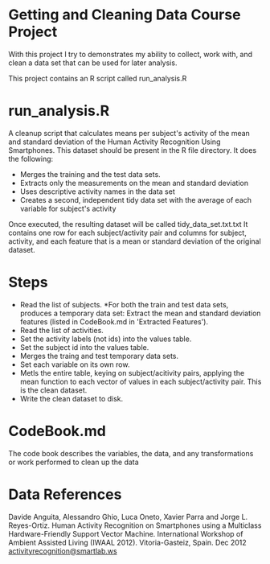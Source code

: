 # Getting and Cleaning Data Course Project
 With this project I try to demonstrates my ability to collect, work with, and clean a data set that can be used for later analysis.
 
 This project contains an R script called run_analysis.R
 
# run_analysis.R
 A cleanup script that calculates means per subject's activity of the mean and standard deviation of the Human Activity Recognition Using Smartphones. This dataset should be present in the R file directory.
It does the following:
 
 * Merges the training and the test data sets.
 * Extracts only the measurements on the mean and standard deviation 
 * Uses descriptive activity names in the data set
 * Creates a second, independent tidy data set with the average of each variable for subject's activity
 
 Once executed, the resulting dataset will be called tidy_data_set.txt.txt
 It contains one row for each subject/activity pair and columns for subject, activity, and each feature that is a mean or  standard deviation of the original dataset.

# Steps

* Read the list of subjects.
*For both the train and test data sets, produces a temporary data set:
Extract the mean and standard deviation features (listed in CodeBook.md in 'Extracted Features').
* Read the list of activities.
* Set the activity labels (not ids) into the values table.
* Set the subject id into the values table.
* Merges the traing and test temporary data sets.
* Set each variable on its own row.
* Metls the entire table, keying on subject/acitivity pairs, applying the mean function to each vector of values in each subject/activity pair. This is the clean dataset.
* Write the clean dataset to disk.

# CodeBook.md

The code book describes the variables, the data, and any transformations or work performed to clean up the data

# Data References
Davide Anguita, Alessandro Ghio, Luca Oneto, Xavier Parra and Jorge L. Reyes-Ortiz. Human Activity Recognition on Smartphones using a Multiclass Hardware-Friendly Support Vector Machine. International Workshop of Ambient Assisted Living (IWAAL 2012). Vitoria-Gasteiz, Spain. Dec 2012 activityrecognition@smartlab.ws

